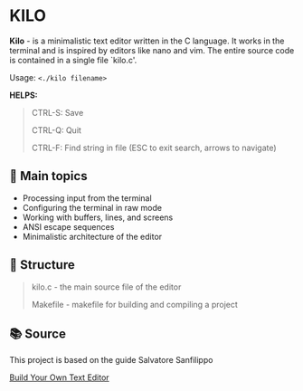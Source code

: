 # KILO

**Kilo** - is a minimalistic text editor written in the C language. It works in the terminal and is inspired by editors like nano and vim. The entire source code is contained in a single file `kilo.c'.

Usage: `<./kilo filename>`

**HELPS:**

>CTRL-S: Save
>
>CTRL-Q: Quit
>
>CTRL-F: Find string in file (ESC to exit search, arrows to navigate)

## 🧠 Main topics
+ Processing input from the terminal
+ Configuring the terminal in raw mode
+ Working with buffers, lines, and screens
+ ANSI escape sequences
+ Minimalistic architecture of the editor

## 📂 Structure
> kilo.c      - the main source file of the editor
> 
> Makefile    - makefile for building and compiling a project


## 📚 Source
This project is based on the guide Salvatore Sanfilippo

[Build Your Own Text Editor](https://viewsourcecode.org/snaptoken/kilo/)
